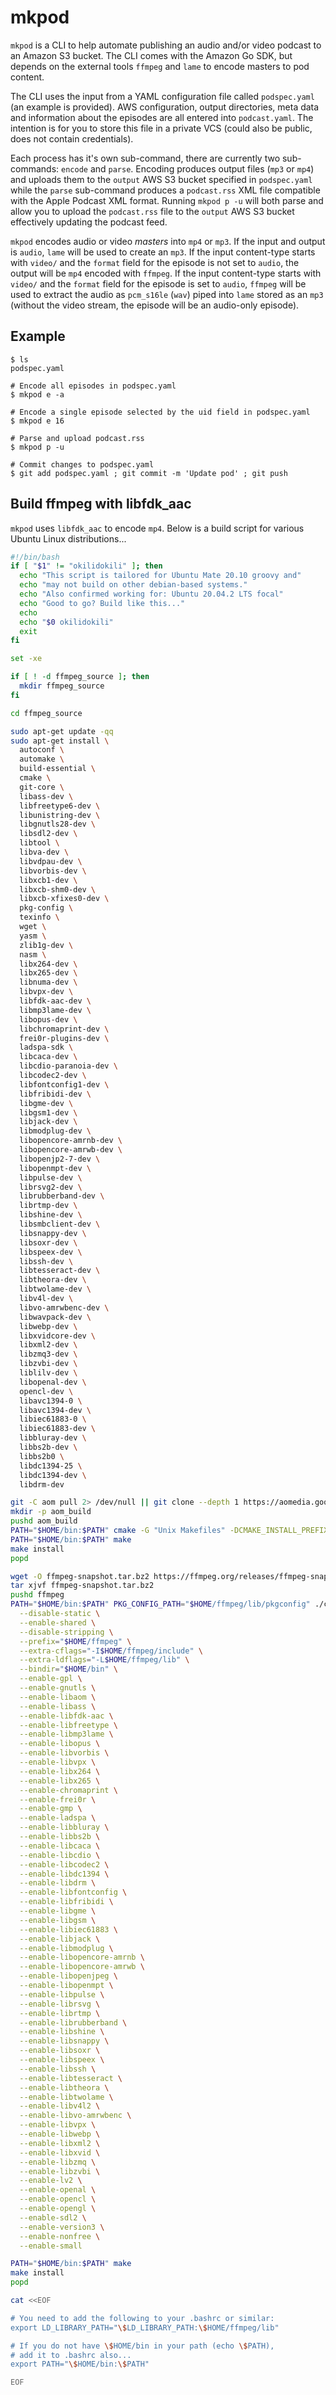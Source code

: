# mkpod

`mkpod` is a CLI to help automate publishing an audio and/or video podcast to
an Amazon S3 bucket. The CLI comes with the Amazon Go SDK, but depends on the
external tools `ffmpeg` and `lame` to encode masters to pod content.

The CLI uses the input from a YAML configuration file called `podspec.yaml` (an
example is provided). AWS configuration, output directories, meta data and
information about the episodes are all entered into `podcast.yaml`. The
intention is for you to store this file in a private VCS (could also be public,
does not contain credentials).

Each process has it's own sub-command, there are currently two sub-commands:
`encode` and `parse`. Encoding produces output files (`mp3` or `mp4`) and
uploads them to the `output` AWS S3 bucket specified in `podspec.yaml` while
the `parse` sub-command produces a `podcast.rss` XML file compatible with the
Apple Podcast XML format. Running `mkpod p -u` will both parse and allow you to
upload the `podcast.rss` file to the `output` AWS S3 bucket effectively
updating the podcast feed.

`mkpod` encodes audio or video *masters* into `mp4` or `mp3`. If the input and
output is `audio`, `lame` will be used to create an `mp3`. If the input
content-type starts with `video/` and the `format` field for the episode is not
set to `audio`, the output will be `mp4` encoded with `ffmpeg`. If the input
content-type starts with `video/` and the `format` field for the episode is set
to `audio`, `ffmpeg` will be used to extract the audio as `pcm_s16le` (`wav`)
piped into `lame` stored as an `mp3` (without the video stream, the episode
will be an audio-only episode).

## Example

```console
$ ls
podspec.yaml

# Encode all episodes in podspec.yaml
$ mkpod e -a

# Encode a single episode selected by the uid field in podspec.yaml
$ mkpod e 16

# Parse and upload podcast.rss
$ mkpod p -u

# Commit changes to podspec.yaml
$ git add podspec.yaml ; git commit -m 'Update pod' ; git push
```

## Build ffmpeg with libfdk_aac

`mkpod` uses `libfdk_aac` to encode `mp4`. Below is a build script for various
Ubuntu Linux distributions...

```bash
#!/bin/bash
if [ "$1" != "okilidokili" ]; then
  echo "This script is tailored for Ubuntu Mate 20.10 groovy and"
  echo "may not build on other debian-based systems."
  echo "Also confirmed working for: Ubuntu 20.04.2 LTS focal"
  echo "Good to go? Build like this..."
  echo
  echo "$0 okilidokili"
  exit
fi

set -xe

if [ ! -d ffmpeg_source ]; then
  mkdir ffmpeg_source
fi

cd ffmpeg_source

sudo apt-get update -qq
sudo apt-get install \
  autoconf \
  automake \
  build-essential \
  cmake \
  git-core \
  libass-dev \
  libfreetype6-dev \
  libunistring-dev \
  libgnutls28-dev \
  libsdl2-dev \
  libtool \
  libva-dev \
  libvdpau-dev \
  libvorbis-dev \
  libxcb1-dev \
  libxcb-shm0-dev \
  libxcb-xfixes0-dev \
  pkg-config \
  texinfo \
  wget \
  yasm \
  zlib1g-dev \
  nasm \
  libx264-dev \
  libx265-dev \
  libnuma-dev \
  libvpx-dev \
  libfdk-aac-dev \
  libmp3lame-dev \
  libopus-dev \
  libchromaprint-dev \
  frei0r-plugins-dev \
  ladspa-sdk \
  libcaca-dev \
  libcdio-paranoia-dev \
  libcodec2-dev \
  libfontconfig1-dev \
  libfribidi-dev \
  libgme-dev \
  libgsm1-dev \
  libjack-dev \
  libmodplug-dev \
  libopencore-amrnb-dev \
  libopencore-amrwb-dev \
  libopenjp2-7-dev \
  libopenmpt-dev \
  libpulse-dev \
  librsvg2-dev \
  librubberband-dev \
  librtmp-dev \
  libshine-dev \
  libsmbclient-dev \
  libsnappy-dev \
  libsoxr-dev \
  libspeex-dev \
  libssh-dev \
  libtesseract-dev \
  libtheora-dev \
  libtwolame-dev \
  libv4l-dev \
  libvo-amrwbenc-dev \
  libwavpack-dev \
  libwebp-dev \
  libxvidcore-dev \
  libxml2-dev \
  libzmq3-dev \
  libzvbi-dev \
  liblilv-dev \
  libopenal-dev \
  opencl-dev \
  libavc1394-0 \
  libavc1394-dev \
  libiec61883-0 \
  libiec61883-dev \
  libbluray-dev \
  libbs2b-dev \
  libbs2b0 \
  libdc1394-25 \
  libdc1394-dev \
  libdrm-dev

git -C aom pull 2> /dev/null || git clone --depth 1 https://aomedia.googlesource.com/aom
mkdir -p aom_build
pushd aom_build
PATH="$HOME/bin:$PATH" cmake -G "Unix Makefiles" -DCMAKE_INSTALL_PREFIX="$HOME/ffmpeg" -DBUILD_SHARED_LIBS=1 -DENABLE_NASM=on ../aom
PATH="$HOME/bin:$PATH" make
make install
popd

wget -O ffmpeg-snapshot.tar.bz2 https://ffmpeg.org/releases/ffmpeg-snapshot.tar.bz2
tar xjvf ffmpeg-snapshot.tar.bz2
pushd ffmpeg
PATH="$HOME/bin:$PATH" PKG_CONFIG_PATH="$HOME/ffmpeg/lib/pkgconfig" ./configure \
  --disable-static \
  --enable-shared \
  --disable-stripping \
  --prefix="$HOME/ffmpeg" \
  --extra-cflags="-I$HOME/ffmpeg/include" \
  --extra-ldflags="-L$HOME/ffmpeg/lib" \
  --bindir="$HOME/bin" \
  --enable-gpl \
  --enable-gnutls \
  --enable-libaom \
  --enable-libass \
  --enable-libfdk-aac \
  --enable-libfreetype \
  --enable-libmp3lame \
  --enable-libopus \
  --enable-libvorbis \
  --enable-libvpx \
  --enable-libx264 \
  --enable-libx265 \
  --enable-chromaprint \
  --enable-frei0r \
  --enable-gmp \
  --enable-ladspa \
  --enable-libbluray \
  --enable-libbs2b \
  --enable-libcaca \
  --enable-libcdio \
  --enable-libcodec2 \
  --enable-libdc1394 \
  --enable-libdrm \
  --enable-libfontconfig \
  --enable-libfribidi \
  --enable-libgme \
  --enable-libgsm \
  --enable-libiec61883 \
  --enable-libjack \
  --enable-libmodplug \
  --enable-libopencore-amrnb \
  --enable-libopencore-amrwb \
  --enable-libopenjpeg \
  --enable-libopenmpt \
  --enable-libpulse \
  --enable-librsvg \
  --enable-librtmp \
  --enable-librubberband \
  --enable-libshine \
  --enable-libsnappy \
  --enable-libsoxr \
  --enable-libspeex \
  --enable-libssh \
  --enable-libtesseract \
  --enable-libtheora \
  --enable-libtwolame \
  --enable-libv4l2 \
  --enable-libvo-amrwbenc \
  --enable-libvpx \
  --enable-libwebp \
  --enable-libxml2 \
  --enable-libxvid \
  --enable-libzmq \
  --enable-libzvbi \
  --enable-lv2 \
  --enable-openal \
  --enable-opencl \
  --enable-opengl \
  --enable-sdl2 \
  --enable-version3 \
  --enable-nonfree \
  --enable-small

PATH="$HOME/bin:$PATH" make
make install
popd

cat <<EOF

# You need to add the following to your .bashrc or similar:
export LD_LIBRARY_PATH="\$LD_LIBRARY_PATH:\$HOME/ffmpeg/lib"

# If you do not have \$HOME/bin in your path (echo \$PATH),
# add it to .bashrc also...
export PATH="\$HOME/bin:\$PATH"

EOF
```
